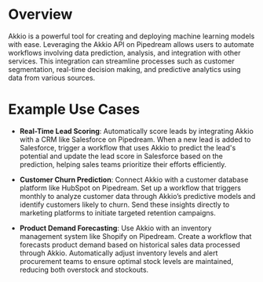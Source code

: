 # Overview

Akkio is a powerful tool for creating and deploying machine learning models with ease. Leveraging the Akkio API on Pipedream allows users to automate workflows involving data prediction, analysis, and integration with other services. This integration can streamline processes such as customer segmentation, real-time decision making, and predictive analytics using data from various sources.

# Example Use Cases

- **Real-Time Lead Scoring**: Automatically score leads by integrating Akkio with a CRM like Salesforce on Pipedream. When a new lead is added to Salesforce, trigger a workflow that uses Akkio to predict the lead's potential and update the lead score in Salesforce based on the prediction, helping sales teams prioritize their efforts efficiently.

- **Customer Churn Prediction**: Connect Akkio with a customer database platform like HubSpot on Pipedream. Set up a workflow that triggers monthly to analyze customer data through Akkio’s predictive models and identify customers likely to churn. Send these insights directly to marketing platforms to initiate targeted retention campaigns.

- **Product Demand Forecasting**: Use Akkio with an inventory management system like Shopify on Pipedream. Create a workflow that forecasts product demand based on historical sales data processed through Akkio. Automatically adjust inventory levels and alert procurement teams to ensure optimal stock levels are maintained, reducing both overstock and stockouts.
